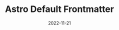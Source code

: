 ---
slug: 'astro-default-frontmatter'
title: 'Astro Default Frontmatter'
description: 'A collection of Remark plugins for Astro that define defaults for markdown frontmatter'
package: 'astro-default-frontmatter'
date: 2022-11-21
tags:
  -  'Astro'
  -  'Typescript'
  -  'Remark'
  -  'Markdown'
  -  'Frontmatter'
---